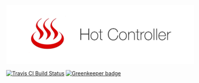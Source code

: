 ![hot controller](./logo.png 'Hot Controller Logo')

[![Travis CI Build Status](https://travis-ci.org/hot-controller/hot-controller.svg?branch=master)](https://travis-ci.org/hot-controller/hot-controller)
[![Greenkeeper badge](https://badges.greenkeeper.io/hot-controller/hot-controller.svg)](https://greenkeeper.io/)
